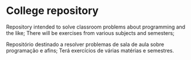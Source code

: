 # College repository
Repository intended to solve classroom problems about programming and the like;
There will be exercises from various subjects and semesters;

Repositório destinado a resolver problemas de sala de aula sobre programação e afins;
Terá exercícios de várias matérias e semestres.

